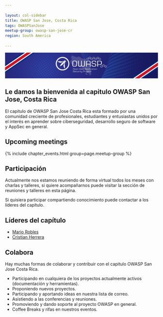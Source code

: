 ```yaml
---

layout: col-sidebar
title: OWASP San Jose, Costa Rica
tags: OWASPSanJose
meetup-group: owasp-san-jose-cr
region: South America

---
```


<img src="assets/images/owasp_top.jpeg" />

## Le damos la bienvenida al capitulo OWASP San Jose, Costa Rica

El capitulo de OWASP San Jose Costa Rica esta formado por una comunidad creciente de profesionales, estudiantes y entusiastas unidos por el interés en aprender sobre ciberseguridad, desarrollo seguro de software y AppSec en general.

## Upcoming meetings

{% include chapter_events.html group=page.meetup-group %}

## Participación

Actualmente nos estamos reuniendo de forma virtual todos los meses con charlas y talleres, si quiere acompañarnos puede visitar la sección de reuniones y talleres en esta página.

Si quisiera participar compartiendo conocimiento puede contactar a los líderes del capítulo.

## Líderes del capítulo

- [Mario Robles](mario.robles@owasp.org)
- [Cristian Herrera](cristian.herrera@owasp.org)

## Colabora

Hay muchas formas de colaborar y contribuir con el capitulo OWASP San Jose Costa Rica.

- Participando en cualquiera de los proyectos actualmente activos (documentación y herramientas).
- Proponiendo nuevos proyectos.
- Participando y aportando ideas en nuestra lista de correo.
- Asistiendo a las conferencias y reuniones.
- Promoviendo y dando soporte al proyecto OWASP en general.
- Coffee Breaks y rifas en nuestros eventos.
